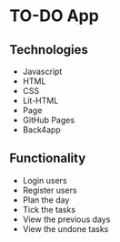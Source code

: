 # TO-DO App

## Technologies
* Javascript
* HTML
* CSS
* Lit-HTML
* Page
* GitHub Pages
* Back4app

## Functionality
* Login users
* Register users
* Plan the day
* Tick the tasks
* View the previous days
* View the undone tasks